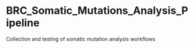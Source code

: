 # BRC_Somatic_Mutations_Analysis_Pipeline
Collection and testing of somatic mutation analysis workflows

